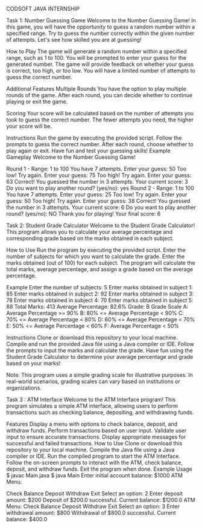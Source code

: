CODSOFT JAVA INTERNSHIP





Task 1: Number Guessing Game
Welcome to the Number Guessing Game! In this game, you will have the opportunity to guess a random number within a specified range. Try to guess the number correctly within the given number of attempts. Let's see how skilled you are at guessing!

How to Play
The game will generate a random number within a specified range, such as 1 to 100.
You will be prompted to enter your guess for the generated number.
The game will provide feedback on whether your guess is correct, too high, or too low.
You will have a limited number of attempts to guess the correct number.

Additional Features
Multiple Rounds
You have the option to play multiple rounds of the game. After each round, you can decide whether to continue playing or exit the game.

Scoring
Your score will be calculated based on the number of attempts you took to guess the correct number. The fewer attempts you need, the higher your score will be.

Instructions
Run the game by executing the provided script.
Follow the prompts to guess the correct number.
After each round, choose whether to play again or exit.
Have fun and test your guessing skills!
Example Gameplay
Welcome to the Number Guessing Game!

Round 1 - Range: 1 to 100
You have 7 attempts.
Enter your guess: 50
Too low! Try again.
Enter your guess: 75
Too high! Try again.
Enter your guess: 63
Correct! You guessed the number in 3 attempts.
Your current score: 3
Do you want to play another round? (yes/no): yes
Round 2 - Range: 1 to 100
You have 7 attempts.
Enter your guess: 25
Too low! Try again.
Enter your guess: 50
Too high! Try again.
Enter your guess: 38
Correct! You guessed the number in 3 attempts.
Your current score: 6
Do you want to play another round? (yes/no): NO
Thank you for playing! Your final score: 6





Task 2: Student Grade Calculator
Welcome to the Student Grade Calculator! This program allows you to calculate your average percentage and corresponding grade based on the marks obtained in each subject.

How to Use
Run the program by executing the provided script.
Enter the number of subjects for which you want to calculate the grade.
Enter the marks obtained (out of 100) for each subject.
The program will calculate the total marks, average percentage, and assign a grade based on the average percentage.

Example
Enter the number of subjects: 5
Enter marks obtained in subject 1: 85
Enter marks obtained in subject 2: 92
Enter marks obtained in subject 3: 78
Enter marks obtained in subject 4: 70
Enter marks obtained in subject 5: 88
Total Marks: 413
Average Percentage: 82.6%
Grade: B
Grade Scale
A: Average Percentage >= 90%
B: 80% <= Average Percentage < 90%
C: 70% <= Average Percentage < 80%
D: 60% <= Average Percentage < 70%
E: 50% <= Average Percentage < 60%
F: Average Percentage < 50%


Instructions
Clone or download this repository to your local machine.
Compile and run the provided Java file using a Java compiler or IDE.
Follow the prompts to input the marks and calculate the grade.
Have fun using the Student Grade Calculator to determine your average percentage and grade based on your marks!

Note: This program uses a simple grading scale for illustrative purposes. In real-world scenarios, grading scales can vary based on institutions or organizations.





Task 3 : ATM Interface
Welcome to the ATM Interface program! This program simulates a simple ATM interface, allowing users to perform transactions such as checking balance, depositing, and withdrawing funds.

Features
Display a menu with options to check balance, deposit, and withdraw funds.
Perform transactions based on user input.
Validate user input to ensure accurate transactions.
Display appropriate messages for successful and failed transactions.
How to Use
Clone or download this repository to your local machine.
Compile the Java file using a Java compiler or IDE.
Run the compiled program to start the ATM Interface.
Follow the on-screen prompts to interact with the ATM, check balance, deposit, and withdraw funds.
Exit the program when done.
Example Usage
$ javac Main.java $ java Main Enter initial account balance: $1000 ATM Menu:

Check Balance
Deposit
Withdraw
Exit Select an option: 2 Enter deposit amount: $200 Deposit of $200.0 successful. Current balance: $1200.0 ATM Menu:
Check Balance
Deposit
Withdraw
Exit Select an option: 3 Enter withdrawal amount: $800 Withdrawal of $800.0 successful. Current balance: $400.0
